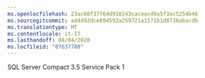 ```yaml
---
ms.openlocfilehash: 23ac60f37f64d910243caceacd9a5f3ac5254b46
ms.sourcegitcommit: ad4d92dce894592a259721a1571b1d8736abacdb
ms.translationtype: MT
ms.contentlocale: it-IT
ms.lasthandoff: 08/04/2020
ms.locfileid: "87637780"
---
```

SQL Server Compact 3.5 Service Pack 1
